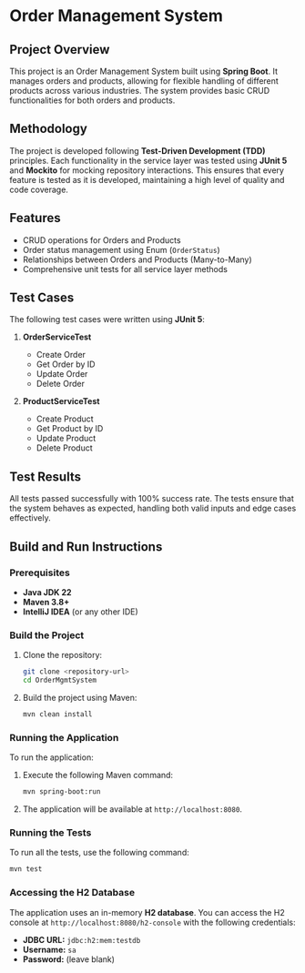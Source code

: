 
# Order Management System

## Project Overview

This project is an Order Management System built using **Spring Boot**. It manages orders and products, allowing for flexible handling of different products across various industries. The system provides basic CRUD functionalities for both orders and products.

## Methodology

The project is developed following **Test-Driven Development (TDD)** principles. Each functionality in the service layer was tested using **JUnit 5** and **Mockito** for mocking repository interactions. This ensures that every feature is tested as it is developed, maintaining a high level of quality and code coverage.

## Features

- CRUD operations for Orders and Products
- Order status management using Enum (`OrderStatus`)
- Relationships between Orders and Products (Many-to-Many)
- Comprehensive unit tests for all service layer methods

## Test Cases

The following test cases were written using **JUnit 5**:

1. **OrderServiceTest**
    - Create Order
    - Get Order by ID
    - Update Order
    - Delete Order

2. **ProductServiceTest**
    - Create Product
    - Get Product by ID
    - Update Product
    - Delete Product

## Test Results

All tests passed successfully with 100% success rate. The tests ensure that the system behaves as expected, handling both valid inputs and edge cases effectively.

## Build and Run Instructions

### Prerequisites

- **Java JDK 22**
- **Maven 3.8+**
- **IntelliJ IDEA** (or any other IDE)

### Build the Project

1. Clone the repository:
   ```bash
   git clone <repository-url>
   cd OrderMgmtSystem
   ```

2. Build the project using Maven:
   ```bash
   mvn clean install
   ```

### Running the Application

To run the application:

1. Execute the following Maven command:
   ```bash
   mvn spring-boot:run
   ```

2. The application will be available at `http://localhost:8080`.

### Running the Tests

To run all the tests, use the following command:
```bash
mvn test
```

### Accessing the H2 Database

The application uses an in-memory **H2 database**. You can access the H2 console at `http://localhost:8080/h2-console` with the following credentials:

- **JDBC URL:** `jdbc:h2:mem:testdb`
- **Username:** `sa`
- **Password:** (leave blank)
